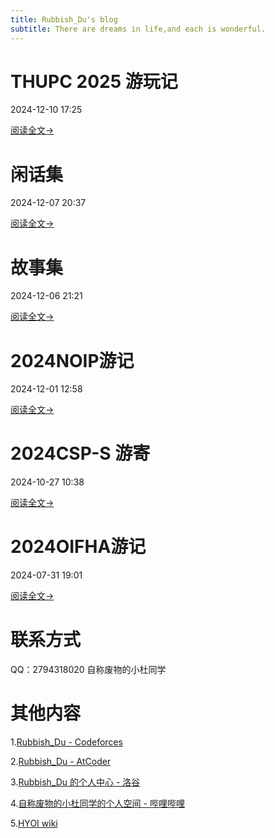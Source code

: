 ```yaml
---
title: Rubbish_Du's blog
subtitle: There are dreams in life,and each is wonderful.
---
```

# THUPC 2025 游玩记
2024-12-10 17:25

[阅读全文->](https://rubbish-du.github.io/Rubbish_Du/md/THUPC%202025%20%E6%B8%B8%E7%8E%A9%E8%AE%B0)

# 闲话集
2024-12-07 20:37

[阅读全文->](https://rubbish-du.github.io/Rubbish_Du/md/%E9%97%B2%E8%AF%9D%E9%9B%86)

# 故事集
2024-12-06 21:21

[阅读全文->](https://rubbish-du.github.io/Rubbish_Du/md/%E6%95%85%E4%BA%8B%E9%9B%86)

# 2024NOIP游记
2024-12-01 12:58

[阅读全文->](https://rubbish-du.github.io/Rubbish_Du/md/2024NOIP%E6%B8%B8%E8%AE%B0)

# 2024CSP-S 游寄
2024-10-27 10:38

[阅读全文->](https://rubbish-du.github.io/Rubbish_Du/md/2024CSP-S%20%E6%B8%B8%E5%AF%84)

# 2024OIFHA游记
2024-07-31 19:01

[阅读全文->](https://rubbish-du.github.io/Rubbish_Du/md/2024OIFHA%E6%B8%B8%E8%AE%B0)

# 联系方式

QQ：2794318020 自称废物的小杜同学

# 其他内容

1.[Rubbish_Du - Codeforces](https://codeforces.com/profile/Rubbish_Du)

2.[Rubbish_Du - AtCoder](https://atcoder.jp/users/Rubbish_Du)

3.[Rubbish_Du 的个人中心 - 洛谷](https://www.luogu.com.cn/user/1169161)

4.[自称废物的小杜同学的个人空间 - 哔哩哔哩](https://space.bilibili.com/1477917998?spm_id_from=333.1007.0.0)

5.[HYOI wiki](https://lav2.top/)
